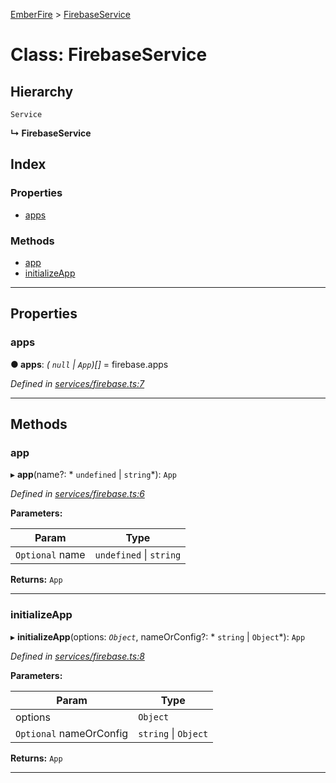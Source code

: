 [EmberFire](../README.md) > [FirebaseService](../classes/firebaseservice.md)

# Class: FirebaseService

## Hierarchy

 `Service`

**↳ FirebaseService**

## Index

### Properties

* [apps](firebaseservice.md#apps)

### Methods

* [app](firebaseservice.md#app)
* [initializeApp](firebaseservice.md#initializeapp)

---

## Properties

<a id="apps"></a>

###  apps

**● apps**: *( `null` &#124; `App`)[]* =  firebase.apps

*Defined in [services/firebase.ts:7](https://github.com/firebase/emberfire/blob/v3/addon/services/firebase.ts#L7)*

___

## Methods

<a id="app"></a>

###  app

▸ **app**(name?: * `undefined` &#124; `string`*): `App`

*Defined in [services/firebase.ts:6](https://github.com/firebase/emberfire/blob/v3/addon/services/firebase.ts#L6)*

**Parameters:**

| Param | Type |
| ------ | ------ |
| `Optional` name |  `undefined` &#124; `string`|

**Returns:** `App`

___
<a id="initializeapp"></a>

###  initializeApp

▸ **initializeApp**(options: *`Object`*, nameOrConfig?: * `string` &#124; `Object`*): `App`

*Defined in [services/firebase.ts:8](https://github.com/firebase/emberfire/blob/v3/addon/services/firebase.ts#L8)*

**Parameters:**

| Param | Type |
| ------ | ------ |
| options | `Object` |
| `Optional` nameOrConfig |  `string` &#124; `Object`|

**Returns:** `App`

___

